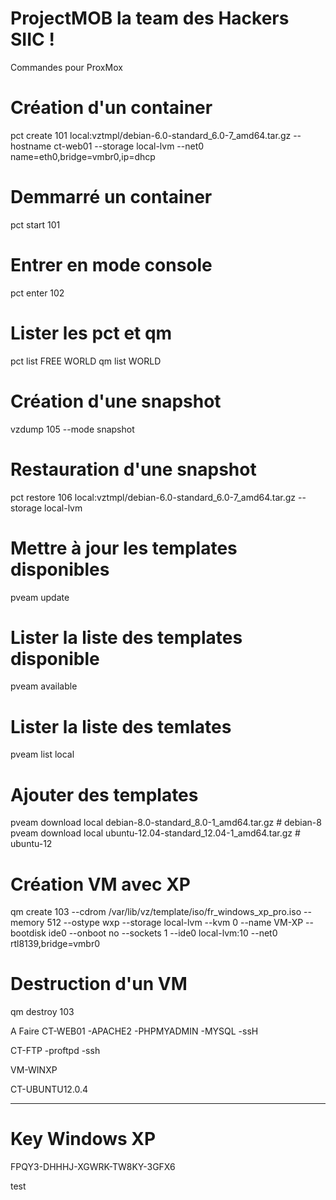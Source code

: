 # ProjectMOB la team des Hackers SIIC !

Commandes pour ProxMox


# Création d'un container 
pct create 101 local:vztmpl/debian-6.0-standard_6.0-7_amd64.tar.gz --hostname ct-web01 --storage local-lvm --net0 name=eth0,bridge=vmbr0,ip=dhcp

# Demmarré un container
pct start 101

# Entrer en mode console
pct enter 102

# Lister les pct et qm
pct list  FREE WORLD 
qm list   WORLD

# Création d'une snapshot  
vzdump 105 --mode snapshot

# Restauration d'une snapshot
pct restore 106 local:vztmpl/debian-6.0-standard_6.0-7_amd64.tar.gz --storage local-lvm 

# Mettre à jour les templates disponibles
pveam update

# Lister la liste des templates disponible
pveam available

# Lister la liste des temlates 
pveam list local

# Ajouter des templates
pveam download local debian-8.0-standard_8.0-1_amd64.tar.gz        # debian-8
pveam download local ubuntu-12.04-standard_12.04-1_amd64.tar.gz    # ubuntu-12

# Création VM avec XP
qm create 103 --cdrom /var/lib/vz/template/iso/fr_windows_xp_pro.iso --memory 512 --ostype wxp --storage local-lvm --kvm 0 --name VM-XP --bootdisk ide0 --onboot no --sockets 1 --ide0 local-lvm:10 --net0 rtl8139,bridge=vmbr0

# Destruction d'un VM
qm destroy 103


A Faire 
CT-WEB01
-APACHE2
-PHPMYADMIN
-MYSQL
-ssH

CT-FTP
-proftpd
-ssh

VM-WINXP

CT-UBUNTU12.0.4 


--------------------------------------------

# Key Windows XP

FPQY3-DHHHJ-XGWRK-TW8KY-3GFX6

test
